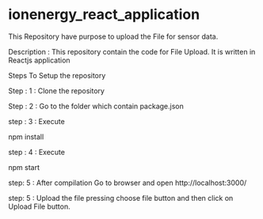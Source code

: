 # ionenergy_react_application
This Repository have purpose to upload the File for sensor data.

Description : This repository contain the code for File Upload. It is written in Reactjs application

Steps To Setup the repository

Step : 1 : Clone the repository

Step : 2 : Go to the folder which contain package.json

step : 3 : Execute 

npm install 

step : 4 : Execute

npm start

step: 5 : After compilation Go to browser and open http://localhost:3000/

step: 5 : Upload the file pressing choose file button and then click on Upload File button.
